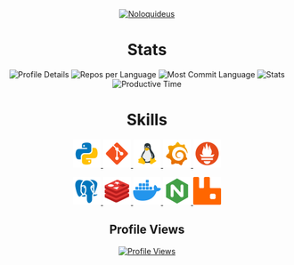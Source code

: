 <div align="center">
    <a href="https://github.com/Noloquideus" target="_blank">
        <img alt="Noloquideus" src="https://typograssy.deno.dev/api?text=Noloquideus&l0=000000&l1=c867ed&l2=da9af3&l3=edccf9&l4=9a608f&bg=000000&comment=">
    </a>
</div>

<h1 align="center">Stats</h1>
<div align="center">
  <img src="http://github-profile-summary-cards.vercel.app/api/cards/profile-details?username=Noloquideus&theme=jolly" alt="Profile Details">
  <img src="http://github-profile-summary-cards.vercel.app/api/cards/repos-per-language?username=Noloquideus&theme=jolly" alt="Repos per Language">
  <img src="http://github-profile-summary-cards.vercel.app/api/cards/most-commit-language?username=Noloquideus&theme=jolly" alt="Most Commit Language">
  <img src="http://github-profile-summary-cards.vercel.app/api/cards/stats?username=Noloquideus&theme=jolly" alt="Stats">
  <img src="http://github-profile-summary-cards.vercel.app/api/cards/productive-time?username=Noloquideus&theme=jolly&utcOffset=8" alt="Productive Time">
</div>


<h1 align="center">Skills</h1>
<div align="center">
<a href="" target="_blank" rel="noreferrer"> <img src="static/python.png" alt="python" width="50" height="50"/> </a>
<a href="" target="_blank" rel="noreferrer"> <img src="static/git.png" alt="Git" width="50" height="50"/> </a>
<a href="" target="_blank" rel="noreferrer"> <img src="static/linux.png" alt="Linux" width="50" height="50"/> </a>
<a href="" target="_blank" rel="noreferrer"> <img src="static/grafana.png" alt="Grafana" width="50" height="50"/> </a>
<a href="" target="_blank" rel="noreferrer"> <img src="static/prometheus.png" alt="Prometheus" width="50" height="50"/> </a>
<p align="center">
<a href="" target="_blank" rel="noreferrer"> <img src="static/postgresql.png" alt="Postgresql" width="50" height="50"/> </a>
<a href="" target="_blank" rel="noreferrer"> <img src="static/redis.png" alt="Redis" width="50" height="50"/> </a>
<a href="" target="_blank" rel="noreferrer"> <img src="static/docker.png" alt="Docker" width="50" height="50"/> </a>
<a href="" target="_blank" rel="noreferrer"> <img src="static/nginx.png" alt="Nginx" width="50" height="50"/> </a>
<a href="" target="_blank" rel="noreferrer"> <img src="static/rabbitmq.svg" alt="Rmq" width="50" height="50"/> </a>
</div>



<h2 align="center">Profile Views</h2>

<div align="center">
    <a href="https://github.com/journey-ad/Moe-Counter" target="_blank">
        <img src="https://count.getloli.com/get/@Noloquideus?theme=rule34" alt="Profile Views">
    </a>
</div>

